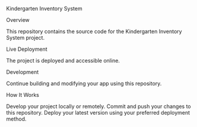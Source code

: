 Kindergarten Inventory System

Overview

This repository contains the source code for the Kindergarten Inventory System project.

Live Deployment

The project is deployed and accessible online.

Development

Continue building and modifying your app using this repository.

How It Works

Develop your project locally or remotely.
Commit and push your changes to this repository.
Deploy your latest version using your preferred deployment method.